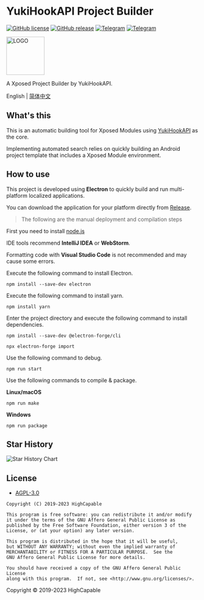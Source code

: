 # YukiHookAPI Project Builder

[![GitHub license](https://img.shields.io/github/license/fankes/YukiHookAPI-ProjectBuilder?color=blue)](https://github.com/fankes/YukiHookAPI-ProjectBuilder/blob/master/LICENSE)
[![GitHub release](https://img.shields.io/github/v/release/fankes/YukiHookAPI-ProjectBuilder?display_name=release&logo=github&color=green)](https://github.com/fankes/YukiHookAPI-ProjectBuilder/releases)
[![Telegram](https://img.shields.io/badge/discussion-Telegram-blue.svg?logo=telegram)](https://t.me/YukiHookAPI)
[![Telegram](https://img.shields.io/badge/discussion%20dev-Telegram-blue.svg?logo=telegram)](https://t.me/HighCapable_Dev)

<img src="https://github.com/fankes/YuKiHookAPI/blob/master/img-src/icon.png?raw=true" width = "100" height = "100" alt="LOGO"/>

A Xposed Project Builder by YukiHookAPI.

English | [简体中文](https://github.com/fankes/YukiHookAPI-ProjectBuilder/blob/master/README-zh-CN.md)

## What's this

This is an automatic building tool for Xposed Modules using [YukiHookAPI](https://github.com/fankes/YukiHookAPI) as the core.

Implementing automated search relies on quickly building an Android project template that includes a Xposed Module environment.

## How to use

This project is developed using **Electron** to quickly build and run multi-platform localized applications.

You can download the application for your platform directly
from [Release](https://github.com/fankes/YukiHookAPI-ProjectBuilder/releases).

> The following are the manual deployment and compilation steps

First you need to install [node.js](https://nodejs.org/en/)

IDE tools recommend **IntelliJ IDEA** or **WebStorm**.

Formatting code with **Visual Studio Code** is not recommended and may cause some errors.

Execute the following command to install Electron.

```
npm install --save-dev electron
```

Execute the following command to install yarn.

```
npm install yarn
```

Enter the project directory and execute the following command to install dependencies.

```
npm install --save-dev @electron-forge/cli
```

```
npx electron-forge import
```

Use the following command to debug.

```
npm run start
```

Use the following commands to compile & package.

**Linux/macOS**

```
npm run make
```

**Windows**

```
npm run package
```

## Star History

![Star History Chart](https://api.star-history.com/svg?repos=fankes/YukiHookAPI-ProjectBuilder&type=Date)

## License

- [AGPL-3.0](https://www.gnu.org/licenses/agpl-3.0.html)

```
Copyright (C) 2019-2023 HighCapable

This program is free software: you can redistribute it and/or modify
it under the terms of the GNU Affero General Public License as
published by the Free Software Foundation, either version 3 of the
License, or (at your option) any later version.

This program is distributed in the hope that it will be useful,
but WITHOUT ANY WARRANTY; without even the implied warranty of
MERCHANTABILITY or FITNESS FOR A PARTICULAR PURPOSE.  See the
GNU Affero General Public License for more details.

You should have received a copy of the GNU Affero General Public License
along with this program.  If not, see <http://www.gnu.org/licenses/>.
```

Copyright © 2019-2023 HighCapable